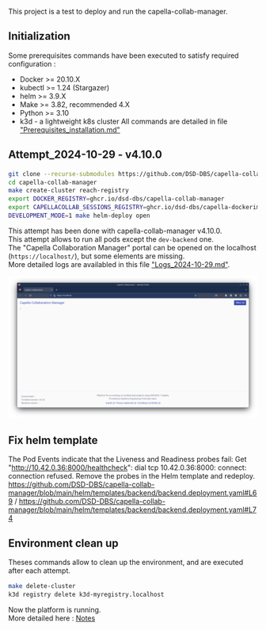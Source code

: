 This project is a test to deploy and run the capella-collab-manager.

## Initialization
Some prerequisites commands have been executed to satisfy required configuration :  
* Docker >= 20.10.X
* kubectl >= 1.24 (Stargazer)
* helm >= 3.9.X
* Make >= 3.82, recommended 4.X
* Python >= 3.10
* k3d - a lightweight k8s cluster
All commands are detailed in file ["Prerequisites_installation.md"](/Prerequisites%20installation/Prerequisites%20installation.md)

## Attempt_2024-10-29 - v4.10.0
```bash
git clone --recurse-submodules https://github.com/DSD-DBS/capella-collab-manager.git
cd capella-collab-manager
make create-cluster reach-registry
export DOCKER_REGISTRY=ghcr.io/dsd-dbs/capella-collab-manager
export CAPELLACOLLAB_SESSIONS_REGISTRY=ghcr.io/dsd-dbs/capella-dockerimages
DEVELOPMENT_MODE=1 make helm-deploy open
```
  
This attempt has been done with capella-collab-manager v4.10.0.  
This attempt allows to run all pods except the `dev-backend` one.  
The "Capella Collaboration Manager" portal can be opened on the localhost (`https://localhost/`), but some elements are missing.  
More detailed logs are availabled in this file ["Logs_2024-10-29.md"](/Attempt_2024-10-29_1/Logs_2024-10-29.md).  

![](/Attempt_2024-10-29_1/local_host_missing_backend.png)

## Fix helm template
The Pod Events indicate that the Liveness and Readiness probes fail: Get "http://10.42.0.36:8000/healthcheck": dial tcp 10.42.0.36:8000: connect: connection refused. Remove the probes in the Helm template and redeploy.
https://github.com/DSD-DBS/capella-collab-manager/blob/main/helm/templates/backend/backend.deployment.yaml#L69 / https://github.com/DSD-DBS/capella-collab-manager/blob/main/helm/templates/backend/backend.deployment.yaml#L74

## Environment clean up
Theses commands allow to clean up the environment, and are executed after each attempt.  
```bash
make delete-cluster
k3d registry delete k3d-myregistry.localhost
```

Now the platform is running.  
More detailed here : [Notes](/Attempt_2024-10_31_1/Notes.md)  